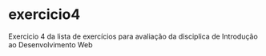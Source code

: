 # exercicio4
Exercicio 4 da lista de exercícios para avaliação da disciplica de Introdução ao Desenvolvimento Web
